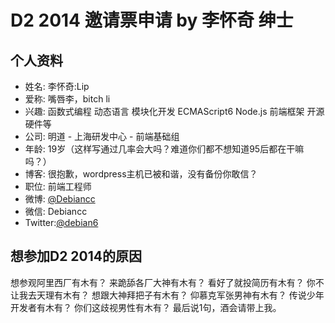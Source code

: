 # D2 2014 邀请票申请 by 李怀奇 绅士

## 个人资料
- 姓名:   李怀奇:Lip
- 爱称:   嘴唇李，bitch li
- 兴趣:   函数式编程 动态语言 模块化开发 ECMAScript6 Node.js 前端框架 开源硬件等
- 公司:   明道 - 上海研发中心 - 前端基础组
- 年龄:   19岁（这样写通过几率会大吗？难道你们都不想知道95后都在干嘛吗？）
- 博客:   很抱歉，wordpress主机已被和谐，没有备份你敢信？
- 职位:   前端工程师
- 微博:   [@Debiancc](http://weibo.com/2524782302) 
- 微信:   Debiancc
- Twitter:[@debian6](http://twitter.com/debian6)

## 想参加D2 2014的原因

想参观阿里西厂有木有？
来跪舔各厂大神有木有？
看好了就投简历有木有？
你不让我去天理有木有？
想跟大神拜把子有木有？
仰慕克军张男神有木有？
传说少年开发者有木有？
你们这歧视男性有木有？
最后说1句，酒会请带上我。
